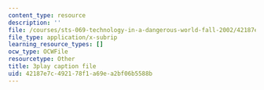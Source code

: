 ```yaml
---
content_type: resource
description: ''
file: /courses/sts-069-technology-in-a-dangerous-world-fall-2002/42187e7c492178f1a69ea2bf06b5588b_X2GJVlLC8bc.srt
file_type: application/x-subrip
learning_resource_types: []
ocw_type: OCWFile
resourcetype: Other
title: 3play caption file
uid: 42187e7c-4921-78f1-a69e-a2bf06b5588b
---
```

